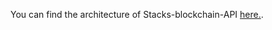

You can find the architecture of Stacks-blockchain-API [here.](https://github.com/hirosystems/stacks-blockchain-api#architecture).
